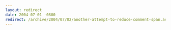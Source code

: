 ```yaml
---
layout: redirect
date: 2004-07-01 -0800
redirect: /archive/2004/07/02/another-attempt-to-reduce-comment-span.aspx/
---
```

